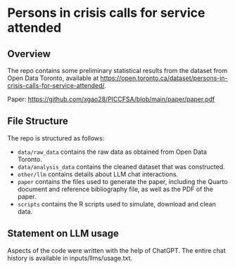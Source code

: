 # Persons in crisis calls for service attended

## Overview

The repo contains some preliminary statistical results from the dataset from Open Data Toronto, available at https://open.toronto.ca/dataset/persons-in-crisis-calls-for-service-attended/. 

Paper: https://github.com/xgao28/PICCFSA/blob/main/paper/paper.pdf

## File Structure

The repo is structured as follows:

-   `data/raw_data` contains the raw data as obtained from Open Data Toronto.
-   `data/analysis_data` contains the cleaned dataset that was constructed.
-   `other/llm` contains details about LLM chat interactions.
-   `paper` contains the files used to generate the paper, including the Quarto document and reference bibliography file, as well as the PDF of the paper. 
-   `scripts` contains the R scripts used to simulate, download and clean data.


## Statement on LLM usage

Aspects of the code were written with the help of ChatGPT. The entire chat history is available in inputs/llms/usage.txt.
